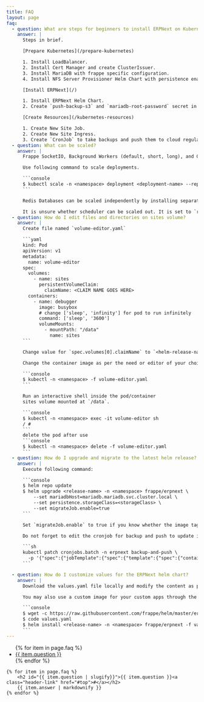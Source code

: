 ```yaml
---
title: FAQ
layout: page
faq:
  - question: What are steps for beginners to install ERPNext on Kubernetes?
    answer: |
      Steps in brief.

      [Prepare Kubernetes](/prepare-kubernetes)

      1. Install LoadBalancer.
      2. Install Cert Manager and create ClusterIssuer.
      3. Install MariaDB with frappe specific configuration.
      4. Install NFS Server Provisioner Helm Chart with persistence enabled.

      [Install ERPNext](/)

      1. Install ERPNext Helm Chart.
      2. Create `push-backup-s3` and `mariadb-root-password` secret in `erpnext` namespace.

      [Create Resources](/kubernetes-resources)

      1. Create New Site Job.
      2. Create New Site Ingress.
      3. Create `CronJob` to take backups and push them to cloud regularly.
  - question: What can be scaled?
    answer: |
      Frappe SocketIO, Background Workers (default, short, long), and Gunicorn/Nginx Deployments can be scaled independently without any complexities involved.

      Use following command to scale deployments.

      ```console
      $ kubectl scale -n <namespace> deployment <deployment-name> --replicas <number>
      ```

      Redis Databases can be scaled independently by installing separate Redis cluster Helm Chart(s). Use the hostname(s) provided by these helm chart(s) as `redisCacheHost`, `redisQueueHost`, and `redisSocketIOHost`.

      It is unsure whether scheduler can be scaled out. It is set to `replica: 1` by default.
  - question: How do I edit files and directories on sites volume?
    answer: |
      Create file named `volume-editor.yaml`

      ```yaml
      kind: Pod
      apiVersion: v1
      metadata:
        name: volume-editor
      spec:
        volumes:
          - name: sites
            persistentVolumeClaim:
              claimName: <CLAIM NAME GOES HERE>
        containers:
          - name: debugger
            image: busybox
            # change ['sleep', 'infinity'] for pod to run infinitely
            command: ['sleep', '3600']
            volumeMounts:
              - mountPath: "/data"
                name: sites
      ```

      Change value for `spec.volumes[0].claimName` to `<helm-release-name>-erpnext` and create the resource in namespace where ERPNext is installed.

      Change the container image as per the need or editor of your choice.

      ```console
      $ kubectl -n <namespace> -f volume-editor.yaml
      ```

      Run an interactive shell inside the pod/container
      sites volume mounted at `/data`.

      ```console
      $ kubectl -n <namespace> exec -it volume-editor sh
      / #
      ```
      delete the pod after use
      ```console
      $ kubectl -n <namespace> delete -f volume-editor.yaml
      ```
  - question: How do I upgrade and migrate to the latest helm release?
    answer: |
      Execute following command:

      ```console
      $ helm repo update
      $ helm upgrade <release-name> -n <namespace> frappe/erpnext \
          --set mariadbHost=mariadb.mariadb.svc.cluster.local \
          --set persistence.storageClass=<storageClass> \
          --set migrateJob.enable=true
      ```

      Set `migrateJob.enable` to true if you know whether the image tag or the appVersion has changed. It will backup sites and migrate. Replace `<release-name>` with the installed helm release name, `<namespace>` with kubernetes namespace and `<storageClass>` with RWX storage class, e.g. `rook-cephfs`

      Do not forget to edit the cronjob for backup and push to update image. Set image to latest stable tag. e.g. v12.9.2

      ```sh
      kubectl patch cronjobs.batch -n erpnext backup-and-push \
        -p '{"spec":{"jobTemplate":{"spec":{"template":{"spec":{"containers":[{"name":"push-backup","image":"frappe/erpnext-worker:v12"}]}}}}}}'
      ```

  - question: How do I customize values for the ERPNext helm chart?
    answer: |
      Download the values.yaml file locally and modify the content as per need. e.g. change `socketIOImage.tag` to `edge` and use the file to set values during helm install.

      You may also use a custom image for your custom apps through the `-f values.yaml` or by using the `--set <key>=<value>` param.

      ```console
      $ wget -c https://raw.githubusercontent.com/frappe/helm/master/erpnext/values.yaml
      $ code values.yaml
      $ helm install <release-name> -n <namespace> frappe/erpnext -f values.yaml
      ```
---
```


<section class="faq">
	<ul>
		{% for item in page.faq %}
			<li><a href="#{{ item.question | slugify }}">{{ item.question }}</a></li>
		{% endfor %}
	</ul>

    {% for item in page.faq %}
    	<h2 id="{{ item.question | slugify}}">{{ item.question }}<a class="header-link" href="#top">#</a></h2>
    	{{ item.answer | markdownify }}
    {% endfor %}

</section>
